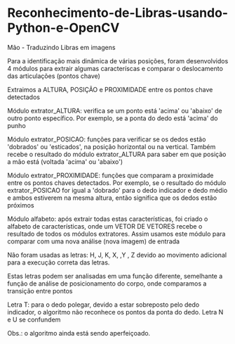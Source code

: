 # Reconhecimento-de-Libras-usando-Python-e-OpenCV
Mão - Traduzindo Libras em imagens

Para a identificação mais dinâmica de várias posições, foram desenvolvidos 4 módulos para extrair algumas caracteríscas e comparar o deslocamento das articulações (pontos chave)

Extraimos a ALTURA, POSIÇÃO e PROXIMIDADE entre os pontos chave detectados

Módulo extrator_ALTURA: verifica se um ponto está 'acima' ou 'abaixo' de outro ponto específico. Por exemplo, se a ponta do dedo está 'acima' do punho     

Módulo extrator_POSICAO: funções para verificar se os dedos estão 'dobrados' ou 'esticados', na posição horizontal ou na vertical. Também recebe o resultado do módulo extrator_ALTURA para saber em que posição a mão está (voltada 'acima' ou 'abaixo')         

Módulo extrator_PROXIMIDADE: funções que comparam a proximidade entre os pontos chaves detectados. Por exemplo, se o resultado do módulo extrator_POSICAO for igual a 'dobrado' para o dedo indicador e dedo médio e ambos estiverem na mesma altura, então significa que os dedos estão próximos         

Módulo alfabeto: após extrair todas estas características, foi criado o alfabeto de características, onde um VETOR DE VETORES recebe o resultado de todos os módulos extratores. Assim usamos este módulo para comparar com uma nova análise (nova imagem) de entrada              

Não foram usadas as letras: H, J, K, X, ,Y , Z devido ao movimento adicional para a execução correta das letras.             

Estas letras podem ser analisadas em uma função diferente, semelhante a função de análise de posicionamento do corpo, onde comparamos a transição entre pontos              

Letra T: para o dedo polegar, devido a estar sobreposto pelo dedo indicador, o algoritmo não reconhece os pontos da ponta do dedo. Letra N e U se confundem

Obs.: o algoritmo ainda está sendo aperfeiçoado.
